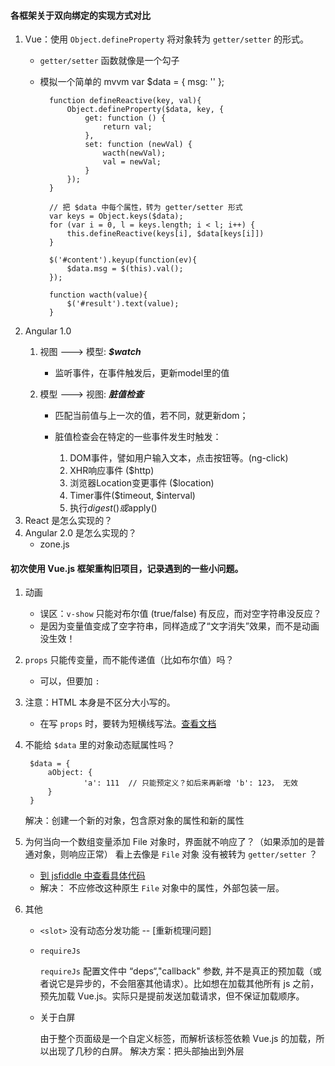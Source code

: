 ﻿
#### 各框架关于双向绑定的实现方式对比

1. Vue：使用 `Object.defineProperty` 将对象转为 `getter/setter` 的形式。
    - `getter/setter` 函数就像是一个勾子
    - 模拟一个简单的 mvvm
    		var $data = {
				msg: ''
			};

			function defineReactive(key, val){
				Object.defineProperty($data, key, {
					get: function () {
						return val;
					},
					set: function (newVal) {
						wacth(newVal);
						val = newVal;
					}
				});
			}

			// 把 $data 中每个属性，转为 getter/setter 形式
			var keys = Object.keys($data);
			for (var i = 0, l = keys.length; i < l; i++) {
				this.defineReactive(keys[i], $data[keys[i]])
			}

			$('#content').keyup(function(ev){
				$data.msg = $(this).val();
			});

			function wacth(value){
				$('#result').text(value);
			}
2. Angular 1.0
    1. 视图 ---> 模型: ***$watch***
		- 监听事件，在事件触发后，更新model里的值

	2. 模型 ---> 视图: ***脏值检查***
		- 匹配当前值与上一次的值，若不同，就更新dom；
		- 脏值检查会在特定的一些事件发生时触发：

			1. DOM事件，譬如用户输入文本，点击按钮等。(ng-click)
			2. XHR响应事件 ($http)
			3. 浏览器Location变更事件 ($location)
			4. Timer事件($timeout, $interval)
			5. 执行$digest()或$apply()
3. React 是怎么实现的？
4. Angular 2.0 是怎么实现的？
	- zone.js


#### 初次使用 Vue.js 框架重构旧项目，记录遇到的一些小问题。

1. 动画
    - 误区：`v-show` 只能对布尔值 (true/false) 有反应，而对空字符串没反应？
    - 是因为变量值变成了空字符串，同样造成了“文字消失”效果，而不是动画没生效！

2. `props` 只能传变量，而不能传递值（比如布尔值）吗？
	- 可以，但要加 `:`

3. 注意：HTML 本身是不区分大小写的。
	- 在写 `props` 时，要转为短横线写法。[查看文档](http://cn.vuejs.org/guide/components.html#camelCase_vs-_kebab-case)

4. 不能给 `$data` 里的对象动态赋属性吗？

		$data = {
		    aObject: {
		            'a': 111  // 只能预定义？如后来再新增 'b': 123， 无效
		    }
		}

    解决：创建一个新的对象，包含原对象的属性和新的属性

5. 为何当向一个数组变量添加 File 对象时，界面就不响应了？（如果添加的是普通对象，则响应正常）
看上去像是 `File` 对象 没有被转为 `getter/setter` ？
	- [到 jsfiddle 中查看具体代码](https://jsfiddle.net/justworm/y9rw98c4/)
    - 解决： 不应修改这种原生 `File` 对象中的属性，外部包装一层。

6. 其他

    - `<slot>` 没有动态分发功能 -- [重新梳理问题]

    - `requireJs`

        `requireJs` 配置文件中 “deps“,"callback" 参数, 并不是真正的预加载（或者说它是异步的，不会阻塞其他请求）。比如想在加载其他所有 js 之前，预先加载 Vue.js。实际只是提前发送加载请求，但不保证加载顺序。

    - 关于白屏

        由于整个页面级是一个自定义标签，而解析该标签依赖 Vue.js 的加载，所以出现了几秒的白屏。
        解决方案：把头部抽出到外层